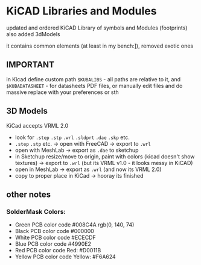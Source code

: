 # KiCAD Libraries and Modules
updated and ordered KiCAD Library of symbols and Modules (footprints)
also added 3dModels

it contains common elements (at least in my bench:]), removed exotic ones

## IMPORTANT
in Kicad define custom path `$KUBALIBS` - all paths are relative to it, 
and `$KUBADATASHEET` - for datasheets PDF files,
or manually edit files and do massive replace with your preferences or sth


## 3D Models
KiCad accepts VRML 2.0
* look for `.step` `.stp` `.wrl` `.sldprt` `.dae` `.skp` etc.
* `.step` `.stp` etc. -> open with FreeCAD -> export to `.wrl`
* open with MeshLab -> export as `.dae` to sketchup
* in Sketchup resize/move to origin, paint with colors (kicad doesn't show textures) -> export to `.wrl` (but its VRML v1.0 - it looks messy in KiCAD)
* open in MeshLab -> export as `.wrl` (and now its VRML 2.0)
* copy to proper place in KiCad -> hooray its finished


## other notes
### SolderMask Colors:
* Green PCB color code #008C4A rgb(0, 140, 74)
* Black PCB color code #000000
* White PCB color code #ECECDF
* Blue PCB color code #4990E2
* Red PCB color code Red: #D0011B
* Yellow PCB color code Yellow: #F6A624 

